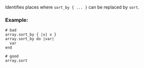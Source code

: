 Identifies places where `sort_by { ... }` can be replaced by
`sort`.

### Example:
    # bad
    array.sort_by { |x| x }
    array.sort_by do |var|
      var
    end

    # good
    array.sort